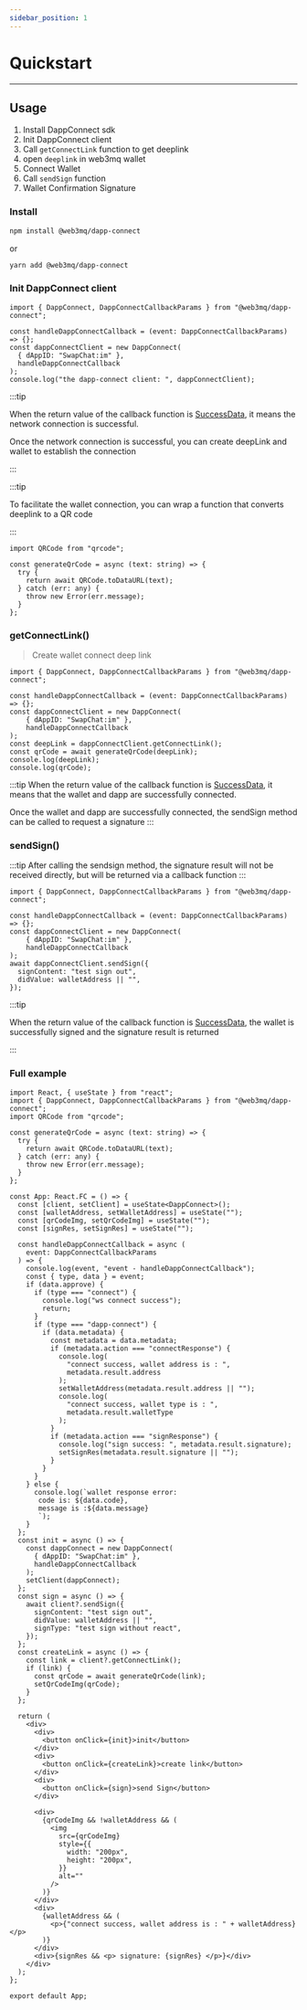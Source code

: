 ```yaml
---
sidebar_position: 1
---
```


# Quickstart

---

## Usage

1. Install DappConnect sdk
2. Init DappConnect client
3. Call `getConnectLink` function to get deeplink
4. open `deeplink` in web3mq wallet
5. Connect Wallet
6. Call `sendSign` function
7. Wallet Confirmation Signature

### Install

```bash
npm install @web3mq/dapp-connect
```

or

```bash
yarn add @web3mq/dapp-connect
```

### Init DappConnect client

```tsx
import { DappConnect, DappConnectCallbackParams } from "@web3mq/dapp-connect";

const handleDappConnectCallback = (event: DappConnectCallbackParams) => {};
const dappConnectClient = new DappConnect(
  { dAppID: "SwapChat:im" },
  handleDappConnectCallback
);
console.log("the dapp-connect client: ", dappConnectClient);
```

:::tip

When the return value of the callback function is [SuccessData](/docs/Web3MQ-SDK/DappConnect-SDK/typeList#when-the-network-connection-is-successful), it means the network connection is successful.

Once the network connection is successful, you can create deepLink and wallet to establish the connection

:::

:::tip

To facilitate the wallet connection, you can wrap a function that converts deeplink to a QR code

:::

```tsx
import QRCode from "qrcode";

const generateQrCode = async (text: string) => {
  try {
    return await QRCode.toDataURL(text);
  } catch (err: any) {
    throw new Error(err.message);
  }
};
```

### getConnectLink()

> Create wallet connect deep link

```tsx
import { DappConnect, DappConnectCallbackParams } from "@web3mq/dapp-connect";

const handleDappConnectCallback = (event: DappConnectCallbackParams) => {};
const dappConnectClient = new DappConnect(
    { dAppID: "SwapChat:im" },
    handleDappConnectCallback
);
const deepLink = dappConnectClient.getConnectLink();
const qrCode = await generateQrCode(deepLink);
console.log(deepLink);
console.log(qrCode);
```

:::tip
When the return value of the callback function is [SuccessData](/docs/Web3MQ-SDK/DappConnect-SDK/typeList#when-the-wallet-is-successfully-connected), it means that the wallet and dapp are successfully connected.

Once the wallet and dapp are successfully connected, the sendSign method can be called to request a signature
:::

### sendSign()

:::tip
After calling the sendsign method, the signature result will not be received directly, but will be returned via a callback function
:::

```tsx
import { DappConnect, DappConnectCallbackParams } from "@web3mq/dapp-connect";

const handleDappConnectCallback = (event: DappConnectCallbackParams) => {};
const dappConnectClient = new DappConnect(
    { dAppID: "SwapChat:im" },
    handleDappConnectCallback
);
await dappConnectClient.sendSign({
  signContent: "test sign out",
  didValue: walletAddress || "",
});
```

:::tip

When the return value of the callback function is [SuccessData](/docs/Web3MQ-SDK/DappConnect-SDK/typeList#when-the-wallet-signature-is-successful), the wallet is successfully signed and the signature result is returned

:::

### Full example

```tsx
import React, { useState } from "react";
import { DappConnect, DappConnectCallbackParams } from "@web3mq/dapp-connect";
import QRCode from "qrcode";

const generateQrCode = async (text: string) => {
  try {
    return await QRCode.toDataURL(text);
  } catch (err: any) {
    throw new Error(err.message);
  }
};

const App: React.FC = () => {
  const [client, setClient] = useState<DappConnect>();
  const [walletAddress, setWalletAddress] = useState("");
  const [qrCodeImg, setQrCodeImg] = useState("");
  const [signRes, setSignRes] = useState("");

  const handleDappConnectCallback = async (
    event: DappConnectCallbackParams
  ) => {
    console.log(event, "event - handleDappConnectCallback");
    const { type, data } = event;
    if (data.approve) {
      if (type === "connect") {
        console.log("ws connect success");
        return;
      }
      if (type === "dapp-connect") {
        if (data.metadata) {
          const metadata = data.metadata;
          if (metadata.action === "connectResponse") {
            console.log(
              "connect success, wallet address is : ",
              metadata.result.address
            );
            setWalletAddress(metadata.result.address || "");
            console.log(
              "connect success, wallet type is : ",
              metadata.result.walletType
            );
          }
          if (metadata.action === "signResponse") {
            console.log("sign success: ", metadata.result.signature);
            setSignRes(metadata.result.signature || "");
          }
        }
      }
    } else {
      console.log(`wallet response error: 
       code is: ${data.code}, 
       message is :${data.message}
       `);
    }
  };
  const init = async () => {
    const dappConnect = new DappConnect(
      { dAppID: "SwapChat:im" },
      handleDappConnectCallback
    );
    setClient(dappConnect);
  };
  const sign = async () => {
    await client?.sendSign({
      signContent: "test sign out",
      didValue: walletAddress || "",
      signType: "test sign without react",
    });
  };
  const createLink = async () => {
    const link = client?.getConnectLink();
    if (link) {
      const qrCode = await generateQrCode(link);
      setQrCodeImg(qrCode);
    }
  };

  return (
    <div>
      <div>
        <button onClick={init}>init</button>
      </div>
      <div>
        <button onClick={createLink}>create link</button>
      </div>
      <div>
        <button onClick={sign}>send Sign</button>
      </div>

      <div>
        {qrCodeImg && !walletAddress && (
          <img
            src={qrCodeImg}
            style={{
              width: "200px",
              height: "200px",
            }}
            alt=""
          />
        )}
      </div>
      <div>
        {walletAddress && (
          <p>{"connect success, wallet address is : " + walletAddress}</p>
        )}
      </div>
      <div>{signRes && <p> signature: {signRes} </p>}</div>
    </div>
  );
};

export default App;
```
